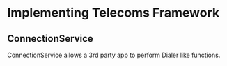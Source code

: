 # Implementing Telecoms Framework

## ConnectionService 

<p>
ConnectionService allows a 3rd party app to perform Dialer like functions. 
</p>